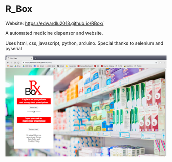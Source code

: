 # R_Box

Website:
https://edwardlu2018.github.io/RBox/

A automated medicine dispensor and website.

Uses html, css, javascript, python, arduino.
Special thanks to selenium and pyserial

![alt text](https://github.com/EdwardLu2018/RBox/blob/master/frontPage.png)
